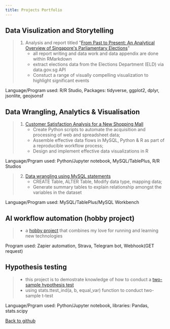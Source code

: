 ```yaml
---
title: Projects Portfolio
---
```


## Data Visulization and Storytelling  
> 1. Analysis and report titled "[From Past to Present: An Analytical Overview of Singapore's Parliamentary Elections](https://cheeweeng.github.io/R_prog_capstone_project/ANL501_Rmarkdown.html)"
>    * all report writing and data work and data appendix are done within RMarkdown
>    * extract elections data from the Elections Department (ELD) via data.gov.sg API
>    * Constuct a range of visually compelling visualization to highlight significant events
<p>Language/Program used: R/R Studio, Packages: tidyverse, ggplot2, dplyr, jsonlite, geojsonsf</p>

## Data Wrangling, Analytics & Visualisation

> 1. [Customer Satisfaction Analysis for a New Shopping Mall](https://cheeweeng.github.io/Data_Wrangling_Capstone_SUSS/)
>    * Create Python scripts to automate the acquisition and processing of web and spreadsheet data;
>    * Assemble effective data flows in MySQL, Python & R as part of a reproducible workflow process;
>    * Design and implement effective data visualizations in R  
<p>Language/Prgram used: Python/Jupyter notebook, MySQL/TablePlus, R/R Studios</p>

> 2. [Data wrangling using MySQL statements](https://cheeweeng.github.io/data_wrangling_MySQL/)
>    * CREATE Table, ALTER Table, Modify data type, mapping data;
>    * Generate summary tables to explain relationship amongst the variables in the dataset  
<p>Language/Program used: MySQL/TablePlus/MySQL Workbench</p>

## AI workflow automation (hobby project)
>* a [hobby project](https://cheeweeng.github.io/zapier-automation/) that combines my love for running and learning new technologies
<p>Program used: Zapier automation, Strava, Telegram bot, Webhook(GET request) </p>  

## Hypothesis testing
>* this project is to demostrate knowledge of how to conduct a [two-sample hypothesis test](https://cheeweeng.github.io/Hypothesis-testing/)
>* using stats.ttest_ind(a, b, equal_var) function to conduct two-sample t-test
<p>Language/Prgram used: Python/Jupyter notebook, libraries: Pandas, stats.scipy</p>

[Back to github](https://github.com/cheeweeng)
